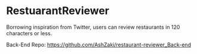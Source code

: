 # RestuarantReviewer
Borrowing inspiration from Twitter, users can review restaurants in 120 characters or less.

Back-End Repo: https://github.com/AshZaki/restaurant-reviewer_Back-end
